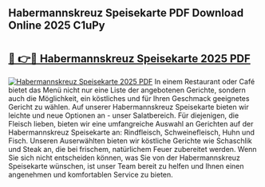 ## Habermannskreuz Speisekarte PDF Download Online 2025 C1uPy

# <h2><a href="http://gc9z92.nevu.top/?p=Habermannskreuz+Speisekarte">🔗 👉🔴 Habermannskreuz Speisekarte 2025 PDF</a></h2>

[![Habermannskreuz Speisekarte 2025 PDF](https://i.imgur.com/dBaPXMq.png)](http://gc9z92.nevu.top/?p=Habermannskreuz+Speisekarte)
In einem Restaurant oder Café bietet das Menü nicht nur eine Liste der angebotenen Gerichte, sondern auch die Möglichkeit, ein köstliches und für Ihren Geschmack geeignetes Gericht zu wählen. Auf unserer Habermannskreuz Speisekarte bieten wir leichte und neue Optionen an - unser Salatbereich. Für diejenigen, die Fleisch lieben, bieten wir eine umfangreiche Auswahl an Gerichten auf der Habermannskreuz Speisekarte an: Rindfleisch, Schweinefleisch, Huhn und Fisch. Unseren Auserwählten bieten wir köstliche Gerichte wie Schaschlik und Steak an, die bei frischem, natürlichem Feuer zubereitet werden. Wenn Sie sich nicht entscheiden können, was Sie von der Habermannskreuz Speisekarte wünschen, ist unser Team bereit zu helfen und Ihnen einen angenehmen und komfortablen Service zu bieten.
